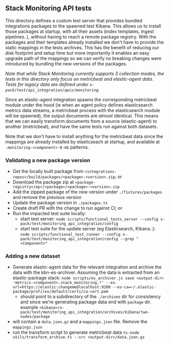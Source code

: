 ## Stack Monitoring API tests

This directory defines a custom test server that provides bundled integrations
packages to the spawned test Kibana. This allows us to install those packages at
startup, with all their assets (index templates, ingest pipelines..), without
having to reach a remote package registry.
With the packages and their templates already installed we don't have to provide
the static mappings in the tests archives. This has the benefit of reducing our
disk footprint and setup time but more importantly it enables an easy upgrade path
of the mappings so we can verify no breaking changes were introduced by bundling
the new versions of the packages.

_Note that while Stack Monitoring currently supports 3 collection modes, the tests
in this directory only focus on metricbeat and elastic-agent data. Tests for legacy
data are defined under `x-pack/test/api_integration/apis/monitoring`._

Since an elastic-agent integration spawns the corresponding metricbeat module under
the hood (ie when an agent policy defines elasticsearch metrics data streams,
a metricbeat process with the elasticsearch module will be spawned), the output
documents are _almost_ identical. This means that we can easily transform documents
from a source (elastic-agent) to another (metricbeat), and have the same tests run
against both datasets.

Note that we don't have to install anything for the metricbeat data since the mappings
are already installed by elasticseach at startup, and available at `.monitoring-<component>-8-mb`
patterns.

### Validating a new package version
- Get the locally built package from `<integrations-repos>/build/packages/<package>-<version>.zip`; or
- Download the package zip at `<package-registry>/epr/<package>/<package>-<version>.zip`
- Add the zipped package of the new version under `./fixtures/packages` and remove the previous version
- Update the package version in `./packages.ts`
- Create draft PR with the change to run against CI; or
- Run the impacted test suite locally:
  - start test server: `node scripts/functional_tests_server --config x-pack/test/monitoring_api_integration/config`
  - start test suite for the update server (eg Elasticsearch, Kibana..): `node scripts/functional_test_runner --config x-pack/test/monitoring_api_integration/config --grep "<Component>"`

### Adding a new dataset
- Generate elastic-agent data for the relevant integration and archive the data
  with the kbn-es-archiver. Assuming the data is extracted from an elastic-package
  stack: `node scripts/es_archiver.js save <output-dir> 'metrics-<component>.stack_monitoring.*' --es-url=https://elastic:changeme@localhost:9200 --es-ca=~/.elastic-package/profiles/default/certs/ca-cert.pem`
  - <output-dir> should point to a subdirectory of the `./archives` dir for consistency
    and since we're generating package data end with `package` dir. example `<kibana>/x-pack/test/monitoring_api_integration/archives/kibana/two-nodes/package`
- <output-dir> will contain a `data.json.gz` and a `mappings.json` file. Remove the `mappings.json`
- run the transform script to generate metricbeat data `ts-node utils/transform_archive.ts --src <output-dir>/data.json.gz`
